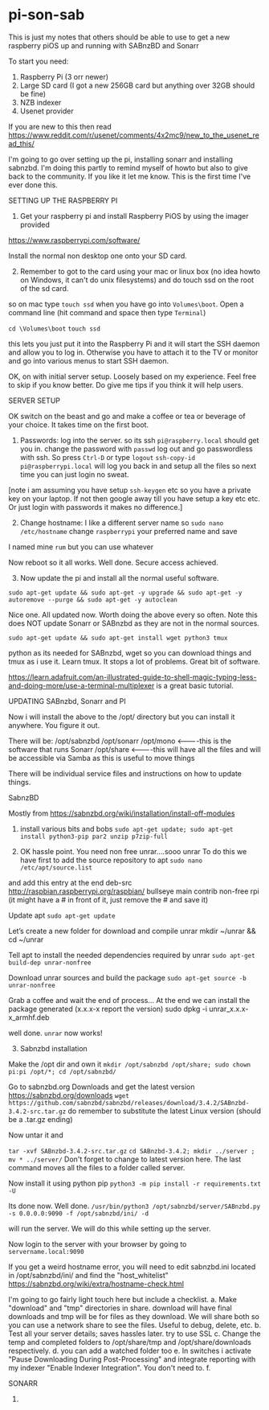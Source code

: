 # pi-son-sab

This is just my notes that others should be able to use to get a new raspberry piOS up and running with SABnzBD and Sonarr

To start you need:
1. Raspberry Pi (3 orr newer)
2. Large SD card (I got a new 256GB card but anything over 32GB should be fine)
3. NZB indexer 
4. Usenet provider

If you are new to this then read 
https://www.reddit.com/r/usenet/comments/4x2mc9/new_to_the_usenet_read_this/

I'm going to go over setting up the pi, installing sonarr and installing sabnzbd. I'm doing this partly to remind myself of howto but also to give back to the community. If you like it let me know. This is the first time I've ever done this.

SETTING UP THE RASPBERRY PI

1. Get your raspberry pi and install Raspberry PiOS by using the imager provided

https://www.raspberrypi.com/software/

Install the normal non desktop one onto your SD card.

2. Remember to got to the card using your mac or linux box (no idea howto on Windows, it can't do unix filesystems) and do touch ssd on the root of the sd card.

so on mac type `touch ssd` when you have go into `Volumes\boot`. Open a command line (hit command and space then type `Terminal`)

`cd \Volumes\boot`
`touch ssd`

this lets you just put it into the Raspberry Pi and it will start the SSH daemon and allow you to log in. Otherwise you have to attach it to the TV or monitor and go into various menus to start SSH daemon.

OK, on with initial server setup. Loosely based on my experience. Feel free to skip if you know better. Do give me tips if you think it will help users.

SERVER SETUP

OK switch on the beast and go and make a coffee or tea or beverage of your choice. It takes time on the first boot. 

1. Passwords: 
log into the server. so its ssh `pi@raspberry.local` should get you in. 
change the password with `passwd`
log out and go passwordless with ssh. So press `Ctrl-D` or type `logout`
`ssh-copy-id pi@raspberrypi.local` will log you back in and setup all the files so next time you can just login no sweat.

[note i am assuming you have setup `ssh-keygen` etc so you have a private key on your laptop. If not then google away till you have setup a key etc etc. Or just login with passwords it makes no difference.]

2. Change hostname: 
I like a different server name so 
`sudo nano /etc/hostname`
change `raspberrypi` your preferred name and save

I named mine `rum` but you can use whatever

Now reboot so it all works. Well done. Secure access achieved.

3. Now update the pi and install all the normal useful software.

`sudo apt-get update && sudo apt-get -y upgrade && sudo apt-get -y autoremove --purge && sudo apt-get -y autoclean`

Nice one. All updated now. Worth doing the above every so often. Note this does NOT update Sonarr or SABnzbd as they are not in the normal sources.

`sudo apt-get update && sudo apt-get install wget python3 tmux `

python as its needed for SABnzbd, wget so you can download things and tmux as i use it. Learn tmux. It stops a lot of problems. Great bit of software.

https://learn.adafruit.com/an-illustrated-guide-to-shell-magic-typing-less-and-doing-more/use-a-terminal-multiplexer is a great basic tutorial.

UPDATING SABnzbd, Sonarr and PI

Now i will install the above to the /opt/ directory but you can install it anywhere. You figure it out. 

There will be:
/opt/sabnzbd
/opt/sonarr
/opt/mono <----this is the software that runs Sonarr
/opt/share <----this will have all the files and will be accessible via Samba as this is useful to move things

There will be individual service files and instructions on how to update things.

SabnzBD

Mostly from 
https://sabnzbd.org/wiki/installation/install-off-modules


1. install various bits and bobs
`sudo apt-get update; sudo apt-get install python3-pip par2 unzip p7zip-full`

2. OK hassle point. You need non free unrar....sooo
unrar
To do this we have first to add the source repository to apt
`sudo nano /etc/apt/source.list`

and add this entry at the end
deb-src http://raspbian.raspberrypi.org/raspbian/ bullseye main contrib non-free rpi
(it might have a # in front of it, just remove the # and save it)

Update apt
`sudo apt-get update`

Let’s create a new folder for download and compile unrar
mkdir ~/unrar && cd ~/unrar

Tell apt to install the needed dependencies required by unrar
`sudo apt-get build-dep unrar-nonfree`

Download unrar sources and build the package
`sudo apt-get source -b unrar-nonfree`

Grab a coffee and wait the end of process… At the end we can install the package generated (x.x.x-x report the version)
sudo dpkg -i unrar_x.x.x-x_armhf.deb

well done. `unrar` now works! 

3. Sabnzbd installation

Make the /opt dir and own it
`mkdir /opt/sabnzbd /opt/share; sudo chown pi:pi /opt/*; cd /opt/sabnzbd/`

Go to sabnzbd.org Downloads and get the latest version
https://sabnzbd.org/downloads
`wget https://github.com/sabnzbd/sabnzbd/releases/download/3.4.2/SABnzbd-3.4.2-src.tar.gz`
do remember to substitute the latest Linux version (should be a .tar.gz ending)

Now untar it and 

`tar -xvf SABnzbd-3.4.2-src.tar.gz`
`cd SABnzbd-3.4.2; mkdir ../server ; mv * ../server/` 
Don't forget to change to latest version here. The last command moves all the files to a folder called server. 

Now install it using python pip
`python3 -m pip install -r requirements.txt -U`

Its done now. Well done.
`/usr/bin/python3 /opt/sabnzbd/server/SABnzbd.py -s 0.0.0.0:9090 -f /opt/sabnzbd/ini/ -d` 

will run the server. We will do this while setting up the server.

Now login to the server with your browser by going to 
`servername.local:9090`

If you get a weird hostname error, you will need to edit sabnzbd.ini located in /opt/sabnzbd/ini/ and find the "host_whitelist"
https://sabnzbd.org/wiki/extra/hostname-check.html

I'm going to go fairly light touch here but include a checklist.
a. Make "download" and "tmp" directories in share. download will have final downloads and tmp will be for files as they download. We will share both so you can use a network share to see the files. Useful to debug, delete, etc.
b. Test all your server details; saves hassles later. try to use SSL
c. Change the temp and completed folders to /opt/share/tmp and /opt/share/downloads respectively. 
d. you can add a watched folder too
e. In switches i activate "Pause Downloading During Post-Processing" and integrate reporting with my indexer "Enable Indexer Integration". You don't need to.
f. 




SONARR

1. 
